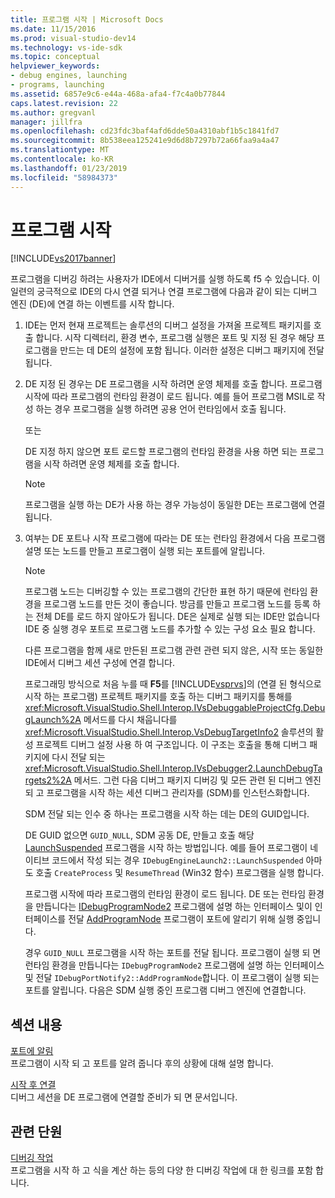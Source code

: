 ```yaml
---
title: 프로그램 시작 | Microsoft Docs
ms.date: 11/15/2016
ms.prod: visual-studio-dev14
ms.technology: vs-ide-sdk
ms.topic: conceptual
helpviewer_keywords:
- debug engines, launching
- programs, launching
ms.assetid: 6857e9c6-e44a-468a-afa4-f7c4a0b77844
caps.latest.revision: 22
ms.author: gregvanl
manager: jillfra
ms.openlocfilehash: cd23fdc3baf4afd6dde50a4310abf1b5c1841fd7
ms.sourcegitcommit: 8b538eea125241e9d6d8b7297b72a66faa9a4a47
ms.translationtype: MT
ms.contentlocale: ko-KR
ms.lasthandoff: 01/23/2019
ms.locfileid: "58984373"
---
```

# <a name="launching-a-program"></a>프로그램 시작
[!INCLUDE[vs2017banner](../../includes/vs2017banner.md)]

프로그램을 디버깅 하려는 사용자가 IDE에서 디버거를 실행 하도록 f5 수 있습니다. 이 일련의 궁극적으로 IDE의 다시 연결 되거나 연결 프로그램에 다음과 같이 되는 디버그 엔진 (DE)에 연결 하는 이벤트를 시작 합니다.  
  
1. IDE는 먼저 현재 프로젝트는 솔루션의 디버그 설정을 가져올 프로젝트 패키지를 호출 합니다. 시작 디렉터리, 환경 변수, 프로그램 실행은 포트 및 지정 된 경우 해당 프로그램을 만드는 데 DE의 설정에 포함 됩니다. 이러한 설정은 디버그 패키지에 전달 됩니다.  
  
2. DE 지정 된 경우는 DE 프로그램을 시작 하려면 운영 체제를 호출 합니다. 프로그램 시작에 따라 프로그램의 런타임 환경이 로드 됩니다. 예를 들어 프로그램 MSIL로 작성 하는 경우 프로그램을 실행 하려면 공용 언어 런타임에서 호출 됩니다.  
  
    또는  
  
    DE 지정 하지 않으면 포트 로드할 프로그램의 런타임 환경을 사용 하면 되는 프로그램을 시작 하려면 운영 체제를 호출 합니다.  
  
   > [!NOTE]
   >  프로그램을 실행 하는 DE가 사용 하는 경우 가능성이 동일한 DE는 프로그램에 연결 됩니다.  
  
3. 여부는 DE 포트나 시작 프로그램에 따라는 DE 또는 런타임 환경에서 다음 프로그램 설명 또는 노드를 만들고 프로그램이 실행 되는 포트를에 알립니다.  
  
   > [!NOTE]
   >  프로그램 노드는 디버깅할 수 있는 프로그램의 간단한 표현 하기 때문에 런타임 환경을 프로그램 노드를 만든 것이 좋습니다. 방금를 만들고 프로그램 노드를 등록 하는 전체 DE를 로드 하지 않아도가 됩니다. DE은 실제로 실행 되는 IDE만 없습니다 IDE 중 실행 경우 포트로 프로그램 노드를 추가할 수 있는 구성 요소 필요 합니다.  
  
   다른 프로그램을 함께 새로 만든된 프로그램 관련 관련 되지 않은, 시작 또는 동일한 IDE에서 디버그 세션 구성에 연결 합니다.  
  
   프로그래밍 방식으로 처음 누를 때 **F5**를 [!INCLUDE[vsprvs](../../includes/vsprvs-md.md)]의 (연결 된 형식으로 시작 하는 프로그램) 프로젝트 패키지를 호출 하는 디버그 패키지를 통해를 <xref:Microsoft.VisualStudio.Shell.Interop.IVsDebuggableProjectCfg.DebugLaunch%2A> 메서드를 다시 채웁니다를 <xref:Microsoft.VisualStudio.Shell.Interop.VsDebugTargetInfo2> 솔루션의 활성 프로젝트 디버그 설정 사용 하 여 구조입니다. 이 구조는 호출을 통해 디버그 패키지에 다시 전달 되는 <xref:Microsoft.VisualStudio.Shell.Interop.IVsDebugger2.LaunchDebugTargets2%2A> 메서드. 그런 다음 디버그 패키지 디버깅 및 모든 관련 된 디버그 엔진 되 고 프로그램을 시작 하는 세션 디버그 관리자를 (SDM)를 인스턴스화합니다.  
  
   SDM 전달 되는 인수 중 하나는 프로그램을 시작 하는 데는 DE의 GUID입니다.  
  
   DE GUID 없으면 `GUID_NULL`, SDM 공동 DE, 만들고 호출 해당 [LaunchSuspended](../../extensibility/debugger/reference/idebugenginelaunch2-launchsuspended.md) 프로그램을 시작 하는 방법입니다. 예를 들어 프로그램이 네이티브 코드에서 작성 되는 경우 `IDebugEngineLaunch2::LaunchSuspended` 아마도 호출 `CreateProcess` 및 `ResumeThread` (Win32 함수) 프로그램을 실행 합니다.  
  
   프로그램 시작에 따라 프로그램의 런타임 환경이 로드 됩니다. DE 또는 런타임 환경을 만듭니다는 [IDebugProgramNode2](../../extensibility/debugger/reference/idebugprogramnode2.md) 프로그램에 설명 하는 인터페이스 및이 인터페이스를 전달 [AddProgramNode](../../extensibility/debugger/reference/idebugportnotify2-addprogramnode.md) 프로그램이 포트에 알리기 위해 실행 중입니다.  
  
   경우 `GUID_NULL` 프로그램을 시작 하는 포트를 전달 됩니다. 프로그램이 실행 되 면 런타임 환경을 만듭니다는 `IDebugProgramNode2` 프로그램에 설명 하는 인터페이스 및 전달 `IDebugPortNotify2::AddProgramNode`합니다. 이 프로그램이 실행 되는 포트를 알립니다. 다음은 SDM 실행 중인 프로그램 디버그 엔진에 연결합니다.  
  
## <a name="in-this-section"></a>섹션 내용  
 [포트에 알림](../../extensibility/debugger/notifying-the-port.md)  
 프로그램이 시작 되 고 포트를 알려 줍니다 후의 상황에 대해 설명 합니다.  
  
 [시작 후 연결](../../extensibility/debugger/attaching-after-a-launch.md)  
 디버그 세션을 DE 프로그램에 연결할 준비가 되 면 문서입니다.  
  
## <a name="related-sections"></a>관련 단원  
 [디버깅 작업](../../extensibility/debugger/debugging-tasks.md)  
 프로그램을 시작 하 고 식을 계산 하는 등의 다양 한 디버깅 작업에 대 한 링크를 포함 합니다.
